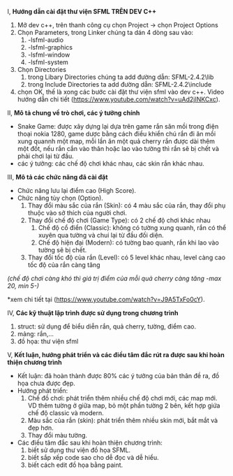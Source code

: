 I, **Hướng dẫn cài đặt thư viện SFML TRÊN DEV C++**
 1. Mở dev c++, trên thanh công cụ chọn Project -> chọn Project Options
 2. Chọn Parameters, trong Linker chúng ta dán 4 dòng sau vào:
     1. -lsfml-audio
     2. -lsfml-graphics
     3. -lsfml-window
     4. -lsfml-system 
 3. Chọn Directories
     1. trong Libary Directories chúng ta add đường dẫn: SFML-2.4.2\lib
     2. trong Include Directories ta add đường dẫn: SFML-2.4.2\include
 4. chọn OK, thế là xong các bước cài đặt thư viện sfml vào dev c++. Video hướng dẫn chi tiết (https://www.youtube.com/watch?v=uAd2jINKCxc).
 
II, **Mô tả chung về trò chơi, các ý tưởng chính**
* Snake Game: được xây dựng lại dựa trên game rắn săn mồi trong điện thoại nokia 1280, game dược bằng cách điều khiển chú rắn đi ăn mồi xung quannh một map, mỗi lần ăn một quả cherry rắn được dài thêm một đốt, nếu rắn cắn vào thân hoặc lao vào tường thì rắn sẽ bị chết và phải chơi lại từ đầu.
* các ý tưởng: các chế độ chơi khác nhau, các skin rắn khác nhau.

III, **Mô tả các chức năng đã cài đặt**
 * Chức năng lưu lại điểm cao (High Score).
 * Chức năng tùy chọn (Option).
    1. Thay đổi màu sắc của rắn (Skin): có 4 màu sắc của rắn, thay đổi phụ thuộc vào sở thích của người chơi.
    2. Thay đổi chế độ chơi (Game Type): có 2 chế độ chơi khác nhau
       1. Chế độ cổ điển (Classic): không có tường xung quanh, rắn có thể xuyên qua tường và chui lại từ đầu đối diện.
       2. Chế độ hiện đại (Modern): có tường bao quanh, rắn khi lao vào tường sẽ bị chết.
    3. Thay đổi tốc độ của rắn (Level): có 5 level khác nhau, level càng cao tốc độ của rắn càng tăng

  *(chế độ chơi càng khó thì giá trị điểm của mỗi quả cherry càng tăng -max 20, min 5-)*

*xem chi tiết tại (https://www.youtube.com/watch?v=J9A5TxFo0cY).


IV, **Các kỹ thuật lập trình được sử dụng trong chương trình**
 1. struct: sử dụng để biểu diễn rắn, quả cherry, tường, điểm cao.
 2. mảng: rắn,...
 3. đồ họa: thư viện sfml

V, **Kết luận, hướng phát triển và các điều tâm đắc rút ra được sau khi hoàn thiện chương trình**
* Kết luận: đã hoàn thành được 80% các ý tưởng của bản thân đề ra, đồ họa chưa được đẹp.
* Hướng phát triển:
   1. Chế đồ chơi: phát triển thêm nhiều chế độ chơi mới, các map mới. VD thêm tường ở giữa map, bỏ một phần tường 2 bên, kết hợp giứa chế độ classic và modern.
   2. Màu sắc của rắn (skin): phát triển thêm nhiều skin mới, bắt mắt và đẹp hơn.
   3. Thay đổi màu tường.
* Các điều tâm đắc sau khi hoàn thiện chương trình:
   1.  biết sử dụng thư viện đồ họa SFML.
   2.  biết sắp xếp code sao cho dễ đọc và dễ hiểu.
   3.  biết cách edit đồ họa bằng paint.
   






